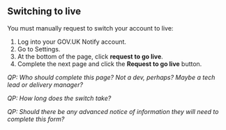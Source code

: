 ## Switching to live

You must manually request to switch your account to live:

1. Log into your GOV.UK Notify account.
1. Go to Settings.
1. At the bottom of the page, click __request to go live__.
1. Complete the next page and click the __Request to go live__ button.

_QP: Who should complete this page? Not a dev, perhaps? Maybe a tech lead or delivery manager?_

_QP: How long does the switch take?_

_QP: Should there be any advanced notice of information they will need to complete this form?_
